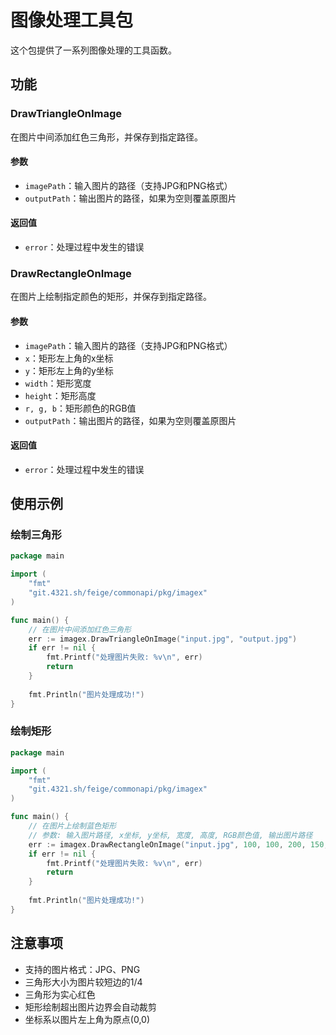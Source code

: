 # 图像处理工具包

这个包提供了一系列图像处理的工具函数。

## 功能

### DrawTriangleOnImage

在图片中间添加红色三角形，并保存到指定路径。

#### 参数

- `imagePath`：输入图片的路径（支持JPG和PNG格式）
- `outputPath`：输出图片的路径，如果为空则覆盖原图片

#### 返回值

- `error`：处理过程中发生的错误

### DrawRectangleOnImage

在图片上绘制指定颜色的矩形，并保存到指定路径。

#### 参数

- `imagePath`：输入图片的路径（支持JPG和PNG格式）
- `x`：矩形左上角的x坐标
- `y`：矩形左上角的y坐标
- `width`：矩形宽度
- `height`：矩形高度
- `r, g, b`：矩形颜色的RGB值
- `outputPath`：输出图片的路径，如果为空则覆盖原图片

#### 返回值

- `error`：处理过程中发生的错误

## 使用示例

### 绘制三角形

```go
package main

import (
    "fmt"
    "git.4321.sh/feige/commonapi/pkg/imagex"
)

func main() {
    // 在图片中间添加红色三角形
    err := imagex.DrawTriangleOnImage("input.jpg", "output.jpg")
    if err != nil {
        fmt.Printf("处理图片失败: %v\n", err)
        return
    }
    
    fmt.Println("图片处理成功!")
}
```

### 绘制矩形

```go
package main

import (
    "fmt"
    "git.4321.sh/feige/commonapi/pkg/imagex"
)

func main() {
    // 在图片上绘制蓝色矩形
    // 参数: 输入图片路径, x坐标, y坐标, 宽度, 高度, RGB颜色值, 输出图片路径
    err := imagex.DrawRectangleOnImage("input.jpg", 100, 100, 200, 150, 0, 0, 255, "output_rectangle.jpg")
    if err != nil {
        fmt.Printf("处理图片失败: %v\n", err)
        return
    }
    
    fmt.Println("图片处理成功!")
}
```

## 注意事项

- 支持的图片格式：JPG、PNG
- 三角形大小为图片较短边的1/4
- 三角形为实心红色
- 矩形绘制超出图片边界会自动裁剪
- 坐标系以图片左上角为原点(0,0) 